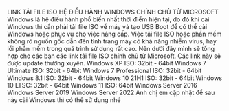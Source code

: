 LINK TẢI FILE ISO HỆ ĐIỀU HÀNH WINDOWS CHÍNH CHỦ TỪ MICROSOFT
Windows là hệ điều hành phổ biến nhất thời điểm hiện tại, do đó khi cài Windows thì cần phải tải file ISO về máy và tạo USB Boot để có thể cài Windows hoặc phục vụ cho việc nâng cấp. Việc tải file ISO hoặc phần mềm không rõ nguồn gốc dẫn đến tình trạng máy có khả năng nhiễm virus, hay lỗi phần mềm trong quá trình sử dụng rất cao. Nên dưới đây mình sẽ tổng hợp cho các bạn các link tải file ISO chính chủ từ Microsoft. Các link này sẽ được update thường xuyên.
Windows XP ISO: 32bit - 64bit
Windows 7 Ultimate ISO: 32bit - 64bit
Windows 7 Professional ISO: 32bit - 64bit
Windows 8.1 ISO: 32bit - 64bit
Windows 10 21H1 ISO: 32bit - 64bit
Windows 10 LTSC: 32bit - 64bit
Windows 11 ISO: 64bit
Windows Server 2016
Windows Server 2019
Windows Server 2022
Anh chị em cập nhật để sau này cài Windows thì có thể sử dụng nhé
